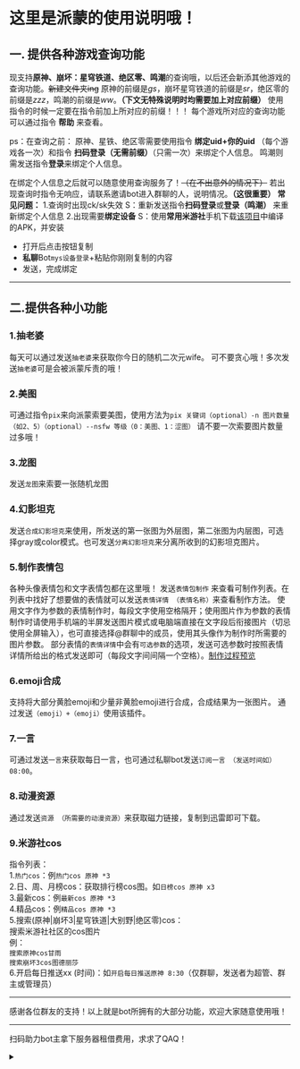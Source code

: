 # 这里是派蒙的使用说明哦！

## 一. 提供各种游戏查询功能

现支持**原神、崩坏：星穹铁道、绝区零、鸣潮**的查询哦，以后还会新添其他游戏的查询功能。~~新建文件夹ing~~
原神的前缀是*gs*，崩坏星穹铁道的前缀是*sr*，绝区零的前缀是*zzz*，鸣潮的前缀是*ww*。**（下文无特殊说明时均需要加上对应前缀）**
使用指令的时候一定要在指令前加上所对应的前缀！！！
每个游戏所对应的查询功能可以通过指令 __帮助__ 来查看。

ps：在查询之前：
原神、星铁、绝区零需要使用指令 **绑定uid+你的uid** （每个游戏各一次）和指令 **扫码登录（无需前缀）**（只需一次）来绑定个人信息。
鸣潮则需发送指令**登录**来绑定个人信息。

在绑定个人信息之后就可以随意使用查询服务了！~~（在不出意外的情况下）~~
若出现查询时指令无响应，请联系邀请bot进入群聊的人，说明情况。**（这很重要）**
**常见问题：**
1.查询时出现ck/sk失效
S：重新发送指令**扫码登录**或**登录（鸣潮）** 来重新绑定个人信息
2.出现需要**绑定设备**
S：使用**常用米游社**手机下载[该项目](https://mirror.ghproxy.com/https://raw.githubusercontent.com/forchannot/get_device_info/main/app/build/outputs/apk/debug/app-debug.apk)中编译的APK，并安装

* 打开后点击按钮复制
* **私聊**Bot`mys设备登录`+粘贴你刚刚复制的内容
* 发送，完成绑定

---

## 二.提供各种小功能

### 1.抽老婆

每天可以通过发送`抽老婆`来获取你今日的随机二次元wife。
可不要贪心哦！多次发送`抽老婆`可是会被派蒙斥责的哦！

### 2.美图

可通过指令`pix`来向派蒙索要美图，使用方法为`pix 关键词（optional）-n 图片数量（如2、5）（optional）--nsfw 等级（0：美图、1：涩图）`
请不要一次索要图片数量过多哦！

### 3.龙图

发送`龙图`来索要一张随机龙图

### 4.幻影坦克

发送`合成幻影坦克`来使用，所发送的第一张图为外层图，第二张图为内层图，可选择gray或color模式。也可发送`分离幻影坦克`来分离所收到的幻影坦克图片。

### 5.制作表情包

各种头像表情包和文字表情包都在这里哦！
发送`表情包制作` 来查看可制作列表。在列表中找好了想要做的表情就可以发送`表情详情 （表情名称）`来查看制作方法。
使用文字作为参数的表情制作时，每段文字使用空格隔开；使用图片作为参数的表情制作时请使用手机端的半屏发送图片模式或电脑端直接在文字段后衔接图片（切忌使用全屏输入），也可直接选择@群聊中的成员，使用其头像作为制作时所需要的图片参数。
部分表情的`表情详情`中会有`可选参数`的选项，发送可选参数时按照表情详情所给出的格式发送即可（每段文字间间隔一个空格）。[制作过程预览](https://github.com/qixiabanyi/bot/blob/main/4d33990d3d2fd503c32bf48bae6641d3_720.png)

### 6.emoji合成

支持将大部分黄脸emoji和少量非黄脸emoji进行合成，合成结果为一张图片。
通过发送`（emoji）+（emoji）`使用该插件。

### 7.一言

可通过发送`一言`来获取每日一言，也可通过私聊bot发送`订阅一言 （发送时间如）08:00`。

### 8.动漫资源

通过发送`资源 （所需要的动漫资源）`来获取磁力链接，复制到迅雷即可下载。

### 9.米游社cos

指令列表：  
1.`热门cos`：例`热门cos 原神 *3`  
2.日、周、月榜cos：获取排行榜cos图。如`日榜cos 原神 x3`  
3.最新cos：例`最新cos 原神 *3`  
4.精品cos：例`精品cos 原神 *3`  
5.搜索(原神|崩坏3|星穹铁道|大别野|绝区零)cos：  
搜索米游社社区的cos图片  
例：  
`搜索原神cos甘雨`  
`搜索崩坏3cos图德丽莎`  
6.开启每日推送xx (时间)：如`开启每日推送原神 8:30`（仅群聊，发送者为超管、群主或管理员）

---

感谢各位群友的支持！以上就是bot所拥有的大部分功能，欢迎大家随意使用哦！  
***  
扫码助力bot主拿下服务器租借费用，求求了QAQ！<details>
  <summary></summary>
  
  ![fca27dc669429cd5cb195f59b026ae4a](https://github.com/user-attachments/assets/ac08a7c9-887a-4608-b6c0-2b7467ce6cef)

</details>

